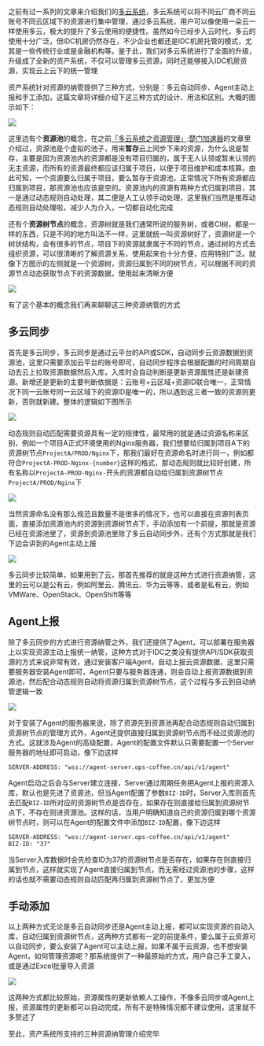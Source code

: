 
之前有过一系列的文章来介绍我们的[多云系统](https://github.com)，多云系统可以将不同云厂商不同云账号不同云区域下的资源进行集中管理，通过多云系统，用户可以像使用一朵云一样使用多云，极大的提升了多云使用的便捷性。虽然如今已经步入云时代，多云的使用十分广泛，但IDC机房仍然存在，不少企业也都还是IDC机房托管的模式，尤其是一些传统行业或是金融机构等。鉴于此，我们对多云系统进行了全面的升级，升级成了全新的资产系统，不仅可以管理多云资源，同时还能够接入IDC机房资源，实现云上云下的统一管理


资产系统针对资源的纳管提供了三种方式，分别是：多云自动同步、Agent主动上报和手工添加，这篇文章将详细介绍下这三种方式的设计、用法和区别。大概的图示如下：


![](https://static.ops-coffee.cn/static/images/2024/1105.01.png)


这里边有个**资源池**的概念，在之前[「多云系统之资源管理」](https://github.com):[楚门加速器](https://shexiangshi.org)的文章里介绍过，资源池是个虚拟的池子，用来**暂存**云上同步下来的资源，为什么说是暂存，主要是因为资源池内的资源都是没有项目归属的，属于无人认领或暂未认领的无主资源，而所有的资源最终都应该归属于项目，以便于项目维护和成本核算。由此可知，一个资源要么归属于项目，要么暂存于资源池，正常情况下所有资源都应归属到项目，那资源池也应该是空的。资源池内的资源有两种方式归属到项目，其一是通过动态规则自动处理，其二便是人工认领手动处理，这里我们当然是推荐动态规则自动处理啦，减少人为介入，一切都自动化完成


还有个**资源树节点**的概念，资源树就是我们通常所说的服务树，或者CI树，都是一样的东西，只是不同的地方叫法不一样，这里就统一叫资源树好了，资源树是一个树状结构，会有很多的节点，项目下的资源就隶属于不同的节点，通过树的方式去组织资源，可以很清晰的了解资源关系，使用起来也十分方便，应用特别广泛。就像下方图示的左侧就是一个资源树，资源归属到不同的树节点，可以根据不同的资源节点动态获取节点下的资源数据，使用起来清晰方便


![](https://blog.ops-coffee.cn/static/images/2022/0610.02.png)


有了这个基本的概念我们再来聊聊这三种资源纳管的方式


## 多云同步


首先是多云同步，多云同步是通过云平台的API或SDK，自动同步云资源数据到资源池，这里只需要添加云平台的账号即可，自动同步程序会根据配置的时间周期自动去云上拉取资源数据然后入库，入库时会自动判断是更新资源属性还是新建资源。新增还是更新的主要判断依据是：云账号\+云区域\+资源ID联合唯一，正常情况下同一云账号同一云区域下的资源ID是唯一的，所以遇到这三者一致的资源则更新，否则就新建。整体的逻辑如下图所示


![](https://static.ops-coffee.cn/static/images/2024/1105.02.png)


动态规则自动匹配需要资源具有一定的规律性，最常用的就是通过资源名称来区别，例如一个项目A正式环境使用的Nginx服务器，我们想要给归属到项目A下的资源树节点`ProjectA/PROD/Nginx`下，那我们最好在资源命名时进行同一，例如都符合`ProjectA-PROD-Nginx-{number}`这样的格式，那动态规则就比较好创建，所有名称以`ProjectA-PROD-Nginx-`开头的资源都自动给归属到资源树节点`ProjectA/PROD/Nginx`下


![](https://static.ops-coffee.cn/static/images/2024/1105.03.png)


当然资源命名没有那么规范且数量不是很多的情况下，也可以直接在资源列表页面，直接添加资源池内的资源到资源树节点下，手动添加有一个前提，那就是资源已经在资源池里了，资源到资源池里除了多云自动同步外，还有个方式那就是我们下边会讲到的Agent主动上报


![](https://static.ops-coffee.cn/static/images/2024/1105.04.png)


多云同步比较简单，如果用到了云，那首先推荐的就是这种方式进行资源纳管，这里的云可以是公有云，例如阿里云、腾讯云、华为云等等，或者是私有云，例如VMWare、OpenStack、OpenShift等等


## Agent上报


除了多云同步的方式进行资源纳管之外，我们还提供了Agent，可以部署在服务器上以实现资源主动上报统一纳管，这种方式对于IDC之类没有提供API/SDK获取资源的方式来说非常有效，通过安装客户端Agent，自动上报云资源数据，这里只需要服务器安装Agent即可，Agent只要与服务器连通，则会自动上报资源数据到资源池，然后配合动态规则自动将资源归属到资源树节点，这个过程与多云到自动纳管逻辑一致


![](https://static.ops-coffee.cn/static/images/2024/1105.05.png)


对于安装了Agent的服务器来说，除了资源先到资源池再配合动态规则自动归属到资源树节点的管理方式外，Agent还提供直接归属到资源树节点而不经过资源池的方式。这就涉及Agent的高级配置，Agent的配置文件默认只需要配置一个Server服务器的地址即可启动，像下边这样



```
SERVER-ADDRESS: "wss://agent-server.ops-coffee.cn/api/v1/agent"

```

Agent启动之后会与Server建立连接，Server通过周期任务把Agent上报的资源入库，默认也是先进了资源池，但当Agent配置了参数`BIZ-ID`时，Server入库则首先去匹配`BIZ-ID`所对应的资源树节点是否存在，如果存在则直接给归属到资源树节点下，不存在则进资源池。这样的话，当用户明确知道自己的资源归属到哪个资源树节点时，则可以在Agent的配置文件中添加`BIZ-ID`配置，像下边这样



```
SERVER-ADDRESS: "wss://agent-server.ops-coffee.cn/api/v1/agent"
BIZ-ID: "37"

```

当Server入库数据时会先检查ID为37的资源树节点是否存在，如果存在则直接归属到节点，这样就实现了Agent直接归属到节点，而无需经过资源池的步骤，这样的话也就不需要动态规则自动匹配再归属到资源树节点了，更加方便


## 手动添加


以上两种方式无论是多云自动同步还是Agent主动上报，都可以实现资源的自动入库，自动归属到资源树节点，这两种方式都有一定的前提条件，要么属于云资源可以自动同步，要么安装了Agent可以主动上报，如果不属于云资源，也不想安装Agent，如何管理资源呢？那系统提供了一种最原始的方式，用户自己手工录入，或是通过Excel批量导入资源


![](https://static.ops-coffee.cn/static/images/2024/1105.06.png)


这两种方式都比较原始，资源属性的更新依赖人工操作，不像多云同步或Agent上报，资源属性的更新都可以自动完成，所有不是特殊情况都不建议使用，这里就不多赘述了


至此，资产系统所支持的三种资源纳管理介绍完毕


